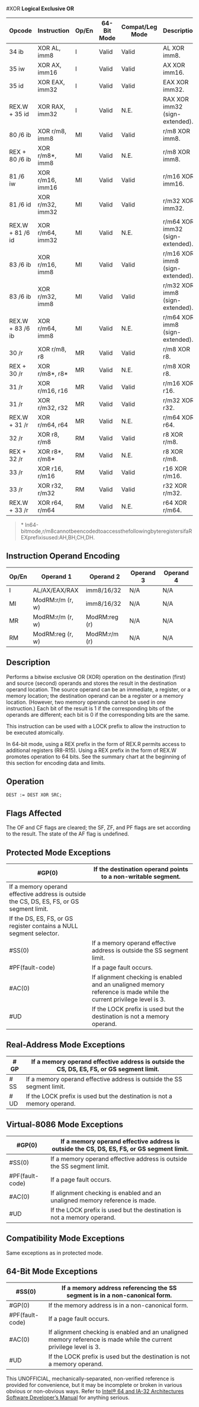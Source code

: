 #XOR
**Logical Exclusive OR**

| Opcode           | Instruction      | Op/En | 64-Bit Mode | Compat/Leg Mode | Description                      |
| ---------------- | ---------------- | ----- | ----------- | --------------- | -------------------------------- |
| 34 ib            | XOR AL, imm8     | I     | Valid       | Valid           | AL XOR imm8.                     |
| 35 iw            | XOR AX, imm16    | I     | Valid       | Valid           | AX XOR imm16.                    |
| 35 id            | XOR EAX, imm32   | I     | Valid       | Valid           | EAX XOR imm32.                   |
| REX.W + 35 id    | XOR RAX, imm32   | I     | Valid       | N.E.            | RAX XOR imm32 (sign-extended).   |
| 80 /6 ib         | XOR r/m8, imm8   | MI    | Valid       | Valid           | r/m8 XOR imm8.                   |
| REX + 80 /6 ib   | XOR r/m8\*, imm8 | MI    | Valid       | N.E.            | r/m8 XOR imm8.                   |
| 81 /6 iw         | XOR r/m16, imm16 | MI    | Valid       | Valid           | r/m16 XOR imm16.                 |
| 81 /6 id         | XOR r/m32, imm32 | MI    | Valid       | Valid           | r/m32 XOR imm32.                 |
| REX.W + 81 /6 id | XOR r/m64, imm32 | MI    | Valid       | N.E.            | r/m64 XOR imm32 (sign-extended). |
| 83 /6 ib         | XOR r/m16, imm8  | MI    | Valid       | Valid           | r/m16 XOR imm8 (sign-extended).  |
| 83 /6 ib         | XOR r/m32, imm8  | MI    | Valid       | Valid           | r/m32 XOR imm8 (sign-extended).  |
| REX.W + 83 /6 ib | XOR r/m64, imm8  | MI    | Valid       | N.E.            | r/m64 XOR imm8 (sign-extended).  |
| 30 /r            | XOR r/m8, r8     | MR    | Valid       | Valid           | r/m8 XOR r8.                     |
| REX + 30 /r      | XOR r/m8\*, r8\* | MR    | Valid       | N.E.            | r/m8 XOR r8.                     |
| 31 /r            | XOR r/m16, r16   | MR    | Valid       | Valid           | r/m16 XOR r16.                   |
| 31 /r            | XOR r/m32, r32   | MR    | Valid       | Valid           | r/m32 XOR r32.                   |
| REX.W + 31 /r    | XOR r/m64, r64   | MR    | Valid       | N.E.            | r/m64 XOR r64.                   |
| 32 /r            | XOR r8, r/m8     | RM    | Valid       | Valid           | r8 XOR r/m8.                     |
| REX + 32 /r      | XOR r8\*, r/m8\* | RM    | Valid       | N.E.            | r8 XOR r/m8.                     |
| 33 /r            | XOR r16, r/m16   | RM    | Valid       | Valid           | r16 XOR r/m16.                   |
| 33 /r            | XOR r32, r/m32   | RM    | Valid       | Valid           | r32 XOR r/m32.                   |
| REX.W + 33 /r    | XOR r64, r/m64   | RM    | Valid       | N.E.            | r64 XOR r/m64.                   |

> \* In64-bitmode,r/m8cannotbeencodedtoaccessthefollowingbyteregistersifaREXprefixisused:AH,BH,CH,DH.

## Instruction Operand Encoding

| Op/En | Operand 1        | Operand 2     | Operand 3 | Operand 4 |
| ----- | ---------------- | ------------- | --------- | --------- |
| I     | AL/AX/EAX/RAX    | imm8/16/32    | N/A       | N/A       |
| MI    | ModRM:r/m (r, w) | imm8/16/32    | N/A       | N/A       |
| MR    | ModRM:r/m (r, w) | ModRM:reg (r) | N/A       | N/A       |
| RM    | ModRM:reg (r, w) | ModRM:r/m (r) | N/A       | N/A       |

## Description

Performs a bitwise exclusive OR (XOR) operation on the destination (first) and source (second) operands and stores the result in the destination operand location. The source operand can be an immediate, a register, or a memory location; the destination operand can be a register or a memory location. (However, two memory operands cannot be used in one instruction.) Each bit of the result is 1 if the corresponding bits of the operands are different; each bit is 0 if the corresponding bits are the same.

This instruction can be used with a LOCK prefix to allow the instruction to be executed atomically.

In 64-bit mode, using a REX prefix in the form of REX.R permits access to additional registers (R8-R15). Using a REX prefix in the form of REX.W promotes operation to 64 bits. See the summary chart at the beginning of this section for encoding data and limits.

## Operation

```
DEST := DEST XOR SRC;

```

## Flags Affected

The OF and CF flags are cleared; the SF, ZF, and PF flags are set according to the result. The state of the AF flag is undefined.

## Protected Mode Exceptions

| \#​​​​GP(0)                                                                               | If the destination operand points to a non-writable segment.                                                       |
| ----------------------------------------------------------------------------------------- | ------------------------------------------------------------------------------------------------------------------ |
| If a memory operand effective address is outside the CS, DS, ES, FS, or GS segment limit. |
| If the DS, ES, FS, or GS register contains a NULL segment selector.                       |
| \#​​​​​SS(0)                                                                              | If a memory operand effective address is outside the SS segment limit.                                             |
| \#​PF(fault-code)                                                                         | If a page fault occurs.                                                                                            |
| \#​AC(0)                                                                                  | If alignment checking is enabled and an unaligned memory reference is made while the current privilege level is 3. |
| #​​​UD                                                                                    | If the LOCK prefix is used but the destination is not a memory operand.                                            |

## Real-Address Mode Exceptions

| \#​​​​GP  | If a memory operand effective address is outside the CS, DS, ES, FS, or GS segment limit. |
| --------- | ----------------------------------------------------------------------------------------- |
| \#​​​​​SS | If a memory operand effective address is outside the SS segment limit.                    |
| #​​​UD    | If the LOCK prefix is used but the destination is not a memory operand.                   |

## Virtual-8086 Mode Exceptions

| \#​​​​GP(0)       | If a memory operand effective address is outside the CS, DS, ES, FS, or GS segment limit. |
| ----------------- | ----------------------------------------------------------------------------------------- |
| \#​​​​​SS(0)      | If a memory operand effective address is outside the SS segment limit.                    |
| \#​PF(fault-code) | If a page fault occurs.                                                                   |
| \#​AC(0)          | If alignment checking is enabled and an unaligned memory reference is made.               |
| #​​​UD            | If the LOCK prefix is used but the destination is not a memory operand.                   |

## Compatibility Mode Exceptions

Same exceptions as in protected mode.

## 64-Bit Mode Exceptions

| \#​​​​​SS(0)      | If a memory address referencing the SS segment is in a non-canonical form.                                         |
| ----------------- | ------------------------------------------------------------------------------------------------------------------ |
| \#​​​​GP(0)       | If the memory address is in a non-canonical form.                                                                  |
| \#​PF(fault-code) | If a page fault occurs.                                                                                            |
| \#​AC(0)          | If alignment checking is enabled and an unaligned memory reference is made while the current privilege level is 3. |
| #​​​UD            | If the LOCK prefix is used but the destination is not a memory operand.                                            |

This UNOFFICIAL, mechanically-separated, non-verified reference is provided for convenience, but it may be
incomplete or broken in various obvious or non-obvious
ways. Refer to [Intel® 64 and IA-32 Architectures Software Developer’s Manual](https://software.intel.com/en-us/download/intel-64-and-ia-32-architectures-sdm-combined-volumes-1-2a-2b-2c-2d-3a-3b-3c-3d-and-4) for anything serious.

